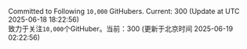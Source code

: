 Committed to Following `10,000` GitHubers. Current: <!-- FOLLOWING_COUNT -->300<!-- FOLLOWING_COUNT --> (Update at UTC <!-- LAST_UPDATED -->2025-06-18 18:22:56<!-- LAST_UPDATED -->)<br>
致力于关注`10,000`个GitHuber。当前：<!-- FOLLOWING_COUNT -->300<!-- FOLLOWING_COUNT --> (更新于北京时间 <!-- LAST_UPDATED_CST -->2025-06-19 02:22:56<!-- LAST_UPDATED_CST -->)

